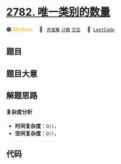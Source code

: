 # [2782. 唯一类别的数量](https://leetcode.com/problems/number-of-unique-categories)

🟠 <font color=#ffb800>Medium</font>&emsp; 🔖&ensp; [`并查集`](/leetcode/outline/tag/union-find.md) [`计数`](/leetcode/outline/tag/counting.md) [`交互`](/leetcode/outline/tag/interactive.md)&emsp; 🔗&ensp;[`LeetCode`](https://leetcode.com/problems/number-of-unique-categories)


## 题目




## 题目大意




## 解题思路

#### 复杂度分析

- **时间复杂度**：`O()`，
- **空间复杂度**：`O()`，

## 代码

```javascript

```
